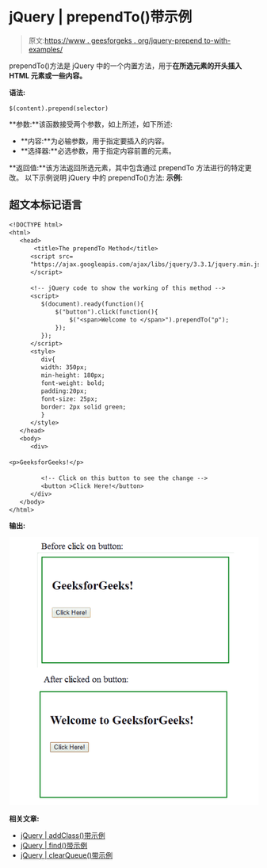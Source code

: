 # jQuery | prependTo()带示例

> 原文:[https://www . geesforgeks . org/jquery-prepend to-with-examples/](https://www.geeksforgeeks.org/jquery-prependto-with-examples/)

prependTo()方法是 jQuery 中的一个内置方法，用于**在所选元素的开头插入 HTML 元素或一些内容。**

**语法:**

```
$(content).prepend(selector)
```

**参数:**该函数接受两个参数，如上所述，如下所述:

*   **内容:**为必输参数，用于指定要插入的内容。
*   **选择器:**必选参数，用于指定内容前置的元素。

**返回值:**该方法返回所选元素，其中包含通过 prependTo 方法进行的特定更改。
以下示例说明 jQuery 中的 prependTo()方法:
**示例:**

## 超文本标记语言

```
<!DOCTYPE html>
<html>
   <head>
       <title>The prependTo Method</title>
      <script src=
      "https://ajax.googleapis.com/ajax/libs/jquery/3.3.1/jquery.min.js">
      </script>

      <!-- jQuery code to show the working of this method -->
      <script>
         $(document).ready(function(){
             $("button").click(function(){
                 $("<span>Welcome to </span>").prependTo("p");
             });
         });
      </script>
      <style>
         div{
         width: 350px;
         min-height: 180px;
         font-weight: bold;
         padding:20px;
         font-size: 25px;
         border: 2px solid green;
         }
      </style>
   </head>
   <body>
      <div>

<p>GeeksforGeeks!</p>

         <!-- Click on this button to see the change -->
         <button >Click Here!</button>
      </div>
   </body>
</html>
```

**输出:**

![pre..](img/a76f93497ca984db41aa6c21a43a4c10.png)

**相关文章:**

*   [jQuery | addClass()带示例](https://www.geeksforgeeks.org/jquery-addclass-with-examples/)
*   [jQuery | find()带示例](https://www.geeksforgeeks.org/jquery-find-with-examples/)
*   [jQuery | clearQueue()带示例](https://www.geeksforgeeks.org/jquery-clearqueue-with-examples/)